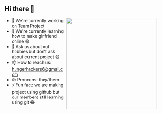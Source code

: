 ## Hi there 👋

<img align="right" width="300" src="https://camo.githubusercontent.com/4d9f5ecceb711eec6e2018f38a5677dc657c9738d4a65ba3b928c41c0a45b439/68747470733a2f2f6d69726f2e6d656469756d2e636f6d2f6d61782f313336302f302a37513379765349765f7430696f4a2d5a2e676966">

- 🔭 We're currently working on Team Project
- 🌱 We're currently learning how to make girlfriend online 😄
- 💬 Ask us about out hobbies but don't ask about current project 😄
- 📫 How to reach us: hungerhackers6@gmail.com
- 😄 Pronouns: they/them
- ⚡ Fun fact: we are making project using github but our members still learning using git 😂

